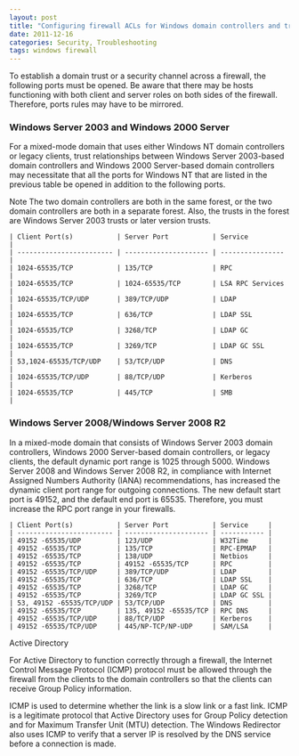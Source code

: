```yaml
---
layout: post
title: "Configuring firewall ACLs for Windows domain controllers and trust relationships"
date: 2011-12-16
categories: Security, Troubleshooting
tags: windows firewall
---
```


To establish a domain trust or a security channel across a firewall, the following ports must be opened. Be aware that there may be hosts functioning with both client and server roles on both sides of the firewall. Therefore, ports rules may have to be mirrored.

### Windows Server 2003 and Windows 2000 Server

For a mixed-mode domain that uses either Windows NT domain controllers or legacy clients, trust relationships between Windows Server 2003-based domain controllers and Windows 2000 Server-based domain controllers may necessitate that all the ports for Windows NT that are listed in the previous table be opened in addition to the following ports.

Note The two domain controllers are both in the same forest, or the two domain controllers are both in a separate forest. Also, the trusts in the forest are Windows Server 2003 trusts or later version trusts.

```
| Client Port(s)           | Server Port           | Service          | 
| ------------------------ | --------------------- | ---------------- |
| 1024-65535/TCP           | 135/TCP               | RPC              |
| 1024-65535/TCP           | 1024-65535/TCP        | LSA RPC Services |
| 1024-65535/TCP/UDP       | 389/TCP/UDP           | LDAP             |
| 1024-65535/TCP           | 636/TCP               | LDAP SSL         |
| 1024-65535/TCP           | 3268/TCP              | LDAP GC          |
| 1024-65535/TCP           | 3269/TCP              | LDAP GC SSL      |
| 53,1024-65535/TCP/UDP    | 53/TCP/UDP            | DNS              |
| 1024-65535/TCP/UDP       | 88/TCP/UDP            | Kerberos         |
| 1024-65535/TCP           | 445/TCP               | SMB              |
```

### Windows Server 2008/Windows Server 2008 R2

In a mixed-mode domain that consists of Windows Server 2003 domain controllers, Windows 2000 Server-based domain controllers, or legacy clients, the default dynamic port range is 1025 through 5000. Windows Server 2008 and Windows Server 2008 R2, in compliance with Internet Assigned Numbers Authority (IANA) recommendations, has increased the dynamic client port range for outgoing connections. The new default start port is 49152, and the default end port is 65535. Therefore, you must increase the RPC port range in your firewalls.

```
| Client Port(s)           | Server Port           | Service     | 
| ------------------------ | --------------------- | ----------- |
| 49152 -65535/UDP         | 123/UDP               | W32Time     |
| 49152 -65535/TCP	       | 135/TCP               | RPC-EPMAP   |
| 49152 -65535/TCP         | 138/UDP               | Netbios     |
| 49152 -65535/TCP         | 49152 -65535/TCP      | RPC         |
| 49152 -65535/TCP/UDP     | 389/TCP/UDP           | LDAP        |
| 49152 -65535/TCP         | 636/TCP               | LDAP SSL    |
| 49152 -65535/TCP         | 3268/TCP              | LDAP GC     |
| 49152 -65535/TCP         | 3269/TCP              | LDAP GC SSL |
| 53, 49152 -65535/TCP/UDP | 53/TCP/UDP            | DNS         |
| 49152 -65535/TCP         | 135, 49152 -65535/TCP | RPC DNS     |
| 49152 -65535/TCP/UDP     | 88/TCP/UDP            | Kerberos    |
| 49152 -65535/TCP/UDP     | 445/NP-TCP/NP-UDP     | SAM/LSA     |
```

Active Directory

For Active Directory to function correctly through a firewall, the Internet Control Message Protocol (ICMP) protocol must be allowed through the firewall from the clients to the domain controllers so that the clients can receive Group Policy information.

ICMP is used to determine whether the link is a slow link or a fast link. ICMP is a legitimate protocol that Active Directory uses for Group Policy detection and for Maximum Transfer Unit (MTU) detection. The Windows Redirector also uses ICMP to verify that a server IP is resolved by the DNS service before a connection is made.